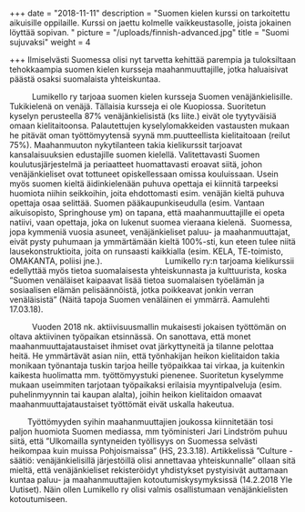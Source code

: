 +++
date = "2018-11-11"
description = "Suomen kielen kurssi on tarkoitettu aikuisille oppilaille. Kurssi on jaettu kolmelle vaikkeustasolle, joista jokainen löyttää sopivan. "
picture = "/uploads/finnish-advanced.jpg"
title = "Suomi sujuvaksi"
weight = 4

+++
Ilmiselvästi Suomessa olisi nyt tarvetta kehittää parempia ja tuloksiltaan tehokkaampia suomen kielen kursseja maahanmuuttajille, jotka haluaisivat päästä osaksi suomalaista yhteiskuntaa.

          Lumikello ry tarjoaa suomen kielen kursseja Suomen venäjänkielisille. Tukikielenä on venäjä. Tällaisia kursseja ei ole Kuopiossa. Suoritetun kyselyn perusteella 87% venäjänkielisistä (ks liite.) eivät ole tyytyväisiä omaan kielitaitoonsa. Palautettujen kyselylomakkeiden vastausten mukaan he pitävät oman työttömyytensä syynä mm.puutteellista kielitaitoaan (reilut 75%). Maahanmuuton nykytilanteen takia kielikurssit tarjoavat kansalaisuuksien edustajille suomen kielellä. Valitettavasti Suomen koulutusjärjestelmä ja periaatteet huomattavasti eroavat siitä, johon venäjänkieliset ovat tottuneet opiskellessaan omissa kouluissaan. Usein myös suomen kieltä äidinkielenään puhuva opettaja ei kiinnitä tarpeeksi huomiota niihin seikkoihin, joita ehdottomasti esim. venäjän kieltä puhuva opettaja osaa selittää. Suomen pääkaupunkiseudulla (esim. Vantaan aikuisopisto, Springhouse ym) on tapana, että maahanmuuttajille ei opeta natiivi, vaan opettaja, joka on lukenut suomea vieraana kielenä.  Suomessa, jopa kymmeniä vuosia asuneet, venäjänkieliset paluu- ja maahanmuuttajat, eivät pysty puhumaan ja ymmärtämään kieltä 100%-sti, kun eteen tulee niitä lausekonstruktioita, joita on runsaasti kaikkialla (esim. KELA, TE-toimisto, OMAKANTA, poliisi jne.).                            Lumikello ry:n tarjoama kielikurssii edellyttää myös tietoa suomalaisesta yhteiskunnasta ja kulttuurista, koska ”Suomen venäläiset kaipaavat lisää tietoa suomalaisen työelämän ja sosiaalisen elämän pelisäännöistä, jotka poikkeavat jonkin verran venäläisistä” (Näitä tapoja Suomen venäläinen ei ymmärrä. Aamulehti 17.03.18).

          Vuoden 2018 nk. aktiivisuusmallin mukaisesti jokaisen työttömän on oltava aktiivinen työpaikan etsinnässä. On sanottava, että monet maahanmuuttajataustaiset ihmiset ovat järkyttyneitä ja tilanne pelottaa heitä. He ymmärtävät asian niin, että työnhakijan heikon kielitaidon takia monikaan työnantaja tuskin tarjoa heille työpaikkaa tai virkaa, ja kuitenkin kaikesta huolimatta mm. työttömyystuki pienenee. Suoritetun kyselymme mukaan useimmiten tarjotaan työpaikaksi erilaisia myyntipalveluja (esim. puhelinmyynnin tai kaupan alalta), joihin heikon kielitaidon omaavat maahanmuuttajataustaiset työttömät eivät uskalla hakeutua.

        Työttömyyden syihin maahanmuuttajien joukossa kiinnitetään tosi paljon huomiota Suomen mediassa, mm työministeri Jari Lindström puhuu siitä, että ”Ulkomailla syntyneiden työllisyys on Suomessa selvästi heikompaa kuin muissa Pohjoismaissa” (HS, 23.3.18). Artikkelissä ”Culture - säätiö: venäjänkielisillä järjestöillä olisi annettavaa yhteiskunnalle” ollaan sitä mieltä, että venäjänkieliset rekisteröidyt yhdistykset pystyisivät auttamaan kuntaa paluu- ja maahanmuuttajien kotoutumiskysymyksissä (14.2.2018 Yle Uutiset). Näin ollen Lumikello ry olisi valmis osallistumaan venäjänkielisten kotoutumiseen.